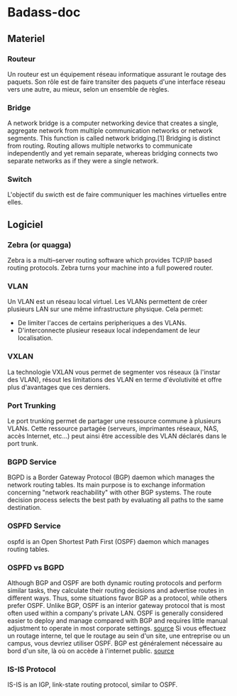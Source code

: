 # Badass-doc

## Materiel
### Routeur
Un routeur est un équipement réseau informatique assurant le routage des paquets.
Son rôle est de faire transiter des paquets d'une interface réseau vers une autre, au mieux, selon un ensemble de règles.

### Bridge
A network bridge is a computer networking device that creates a single, aggregate network from multiple communication networks or network segments. This function is called network bridging.[1] Bridging is distinct from routing. Routing allows multiple networks to communicate independently and yet remain separate, whereas bridging connects two separate networks as if they were a single network.

### Switch
L'objectif du swicth est de faire communiquer les machines virtuelles entre elles.

## Logiciel
### Zebra (or quagga)
Zebra is a multi–server routing software which provides TCP/IP based routing protocols. Zebra turns your machine into a full powered router.

### VLAN
Un VLAN est un réseau local virtuel. Les VLANs permettent de créer plusieurs LAN sur une même infrastructure physique.
Cela permet:
  - De limiter l'acces de certains peripheriques a des VLANs.
  - D'interconnecte plusieur reseaux local independament de leur localisation.

### VXLAN
La technologie VXLAN vous permet de segmenter vos réseaux (à l'instar des VLAN), résout les limitations des VLAN en terme d'évolutivité et offre plus d'avantages que ces derniers.


### Port Trunking
Le port trunking permet de partager une ressource commune à plusieurs VLANs. Cette ressource partagée (serveurs, imprimantes réseaux, NAS, accès Internet, etc...) peut ainsi être accessible des VLAN déclarés dans le port trunk.

### BGPD Service
BGPD is a Border Gateway Protocol (BGP) daemon which manages the network routing tables. Its main purpose is to exchange information concerning "network reachability" with other BGP systems.
The route decision process selects the best path by evaluating all paths to the same destination.

### OSPFD Service
ospfd is an Open Shortest Path First (OSPF) daemon which manages routing tables.

### OSPFD vs BGPD
Although BGP and OSPF are both dynamic routing protocols and perform similar tasks, they calculate their routing decisions and advertise routes in different ways. Thus, some situations favor BGP as a protocol, while others prefer OSPF.
Unlike BGP, OSPF is an interior gateway protocol that is most often used within a company's private LAN. OSPF is generally considered easier to deploy and manage compared with BGP and requires little manual adjustment to operate in most corporate settings. [source](https://www.techtarget.com/searchnetworking/tip/BGP-vs-OSPF-When-to-use-each-protocol)
Si vous effectuez un routage interne, tel que le routage au sein d'un site, une entreprise ou un campus, vous devriez utiliser OSPF. BGP est généralement nécessaire au bord d'un site, là où on accède à l'internet public. [source](https://community.fs.com/fr/blog/ospf-vs-bgp-routing-protocol-choice.html)

### IS-IS Protocol
IS-IS is an IGP, link-state routing protocol, similar to OSPF.